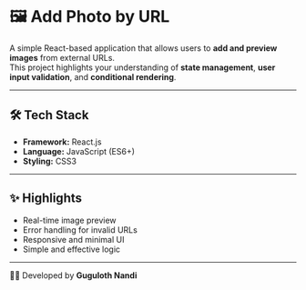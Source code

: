 # 🖼️ Add Photo by URL

A simple React-based application that allows users to **add and preview images** from external URLs.  
This project highlights your understanding of **state management**, **user input validation**, and **conditional rendering**.

---

## 🛠️ Tech Stack
- **Framework:** React.js  
- **Language:** JavaScript (ES6+)  
- **Styling:** CSS3  

---

## ✨ Highlights
- Real-time image preview  
- Error handling for invalid URLs  
- Responsive and minimal UI  
- Simple and effective logic  

---

👨‍💻 Developed by **Guguloth Nandi**

